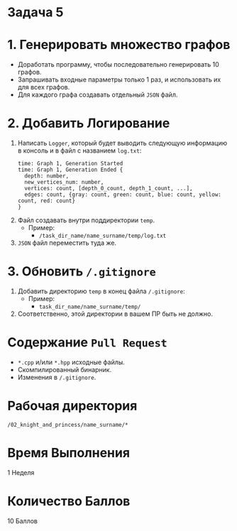 # Задача 5

# 1. Генерировать множество графов

- Доработать программу, чтобы последовательно генерировать 10 графов.
- Запрашивать входные параметры только 1 раз, и использовать их для всех графов.
- Для каждого графа создавать отдельный `JSON` файл.

# 2. Добавить Логирование

1. Написать `Logger`, который будет выводить следующую информацию в консоль и в файл с названием `log.txt`:
    ```
    time: Graph 1, Generation Started
    time: Graph 1, Generation Ended {
      depth: number,
      new_vertices_num: number,
      vertices: count, [depth_0_count, depth_1_count, ...],
      edges: count, {gray: count, green: count, blue: count, yellow: count, red: count}
    }
    ```
1. Файл создавать внутри поддиректории `temp`.
    - Пример:
      - `/task_dir_name/name_surname/temp/log.txt`
1. `JSON` файл переместить туда же.

# 3. Обновить `/.gitignore`

1. Добавить директорию `temp` в конец файла `/.gitignore`:
    - Пример:
      - `task_dir_name/name_surname/temp/`
1. Соответственно, этой директории в вашем ПР быть не должно.

# Содержание `Pull Request`

- `*.cpp` и/или `*.hpp` исходные файлы.
- Скомпилированный бинарник.
- Изменения в `/.gitignore`.

# Рабочая директория

`/02_knight_and_princess/name_surname/*`

# Время Выполнения

1 Неделя

# Количество Баллов

10 Баллов

